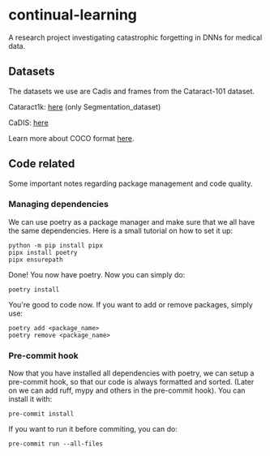 # continual-learning
A research project investigating catastrophic forgetting in DNNs for medical data.

## Datasets
The datasets we use are Cadis and frames from the Cataract-101 dataset. 

Cataract1k: [here](https://www.synapse.org/#!Synapse:syn52540135/wiki/626061) (only Segmentation_dataset)

CaDIS: [here](https://cataracts.grand-challenge.org/CaDIS/)

Learn more about COCO format [here](https://cocodataset.org/#format-data).

## Code related
Some important notes regarding package management and code quality.


### Managing dependencies
We can use poetry as a package manager and make sure that we all have the same dependencies. Here is a small tutorial on how to set it up:
```
python -m pip install pipx
pipx install poetry
pipx ensurepath
```
Done! You now have poetry. Now you can simply do:
```
poetry install
```
You're good to code now. If you want to add or remove packages, simply use:
```
poetry add <package_name>
poetry remove <package_name>
```
### Pre-commit hook
Now that you have installed all dependencies with poetry, we can setup a pre-commit hook, so that our code is always formatted and sorted. (Later on we can add ruff, mypy and others in the pre-commit hook). You can install it with:
```
pre-commit install
```
If you want to run it before commiting, you can do:
```
pre-commit run --all-files
```
